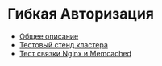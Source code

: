 # Гибкая Авторизация

* [Общее описание](doc/FlexAuth.md)
* [Тестовый стенд кластера](https://github.com/editorbank/sppp-test-stand)
* [Тест связки Nginx и Memcached](https://github.com/editorbank/mc-hello-jjs)

